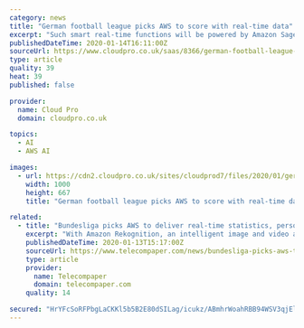 ```yaml
---
category: news
title: "German football league picks AWS to score with real-time data"
excerpt: "Such smart real-time functions will be powered by Amazon SageMaker - a managed service that can build, train and deploy machine learning models - which will come up with its predictions and insights through analysing historical data from more than 10,000 Bundesliga games, as well as live match data. Other AWS machine learning systems will ..."
publishedDateTime: 2020-01-14T16:11:00Z
sourceUrl: https://www.cloudpro.co.uk/saas/8366/german-football-league-picks-aws-to-score-with-real-time-data
type: article
quality: 39
heat: 39
published: false

provider:
  name: Cloud Pro
  domain: cloudpro.co.uk

topics:
  - AI
  - AWS AI

images:
  - url: https://cdn2.cloudpro.co.uk/sites/cloudprod7/files/2020/01/germanfootball.jpg
    width: 1000
    height: 667
    title: "German football league picks AWS to score with real-time data"

related:
  - title: "Bundesliga picks AWS to deliver real-time statistics, personalised match footage"
    excerpt: "With Amazon Rekognition, an intelligent image and video analysis service, Bundesliga will build a cloud-based media archive that will automatically tag specific frames from its more than 150,000 hours of video, with metadata such as game, jersey, player, team, and venue, so that the league can easily search historical footage and surface ..."
    publishedDateTime: 2020-01-13T15:17:00Z
    sourceUrl: https://www.telecompaper.com/news/bundesliga-picks-aws-to-deliver-real-time-statistics-personalised-match-footage--1322513
    type: article
    provider:
      name: Telecompaper
      domain: telecompaper.com
    quality: 14

secured: "HrYFcSoRFPbgLaCKKl5b5B2E80dSILag/icukz/ABmhrWoahRBB94WSV3qjElwWlAlcwkbVLibdzOSrG2sjkf/BqPw069ICOrW6Y1WMtaYJO6n140PouNNCMDvIhS3VTkKOEc53myJR95OcgyxQLotIMRh3TBZT5uX4cPvokiKHlsEzJsiBJXz4HgYx61+31OaH6tX4OK2zOFX887r6SY4Tugk5wpiDLTl/4ZaV7MioNBTiNAax8hsbJXEjCb+NoVD4u1LAUkeDvTvYpDy//B478u/3mMj+JtVbxA5KiUXztuH87XfW6KM7BpBfD67bvCeOqIxBWcBoTv2sgmZWs+qMUJILJBPT71uvynU6sWHtrO30WtXpvQn33dWHj/Yobm0yGXO+7FvgOjDlHDy42gxKP+26iXhl165J2jWz/59AyXdPzfM7wlI6tpsrD0xRPYhrrxjaIYhBUHGmSkKA4Jg==;sBZNRUALqI4JLiTNZYPJSw=="
---
```


